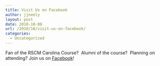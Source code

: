 ```yaml
---
title: Visit Us on Facebook
author: jjneely
layout: post
date: 2010-10-08
url: /2010/10/visit-us-on-facebook/
categories:
  - Uncategorized
---
```

Fan of the RSCM Carolina Course?  Alumni of the course?  Planning on attending? Join us on [Facebook][1]!

[1]: http://www.facebook.com/group.php?gid=2756776647 "Facebook"

